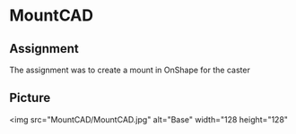# MountCAD

## Assignment

The assignment was to create a mount in OnShape for the caster

## Picture

<img src="MountCAD/MountCAD.jpg" alt="Base" width="128 height="128" 
